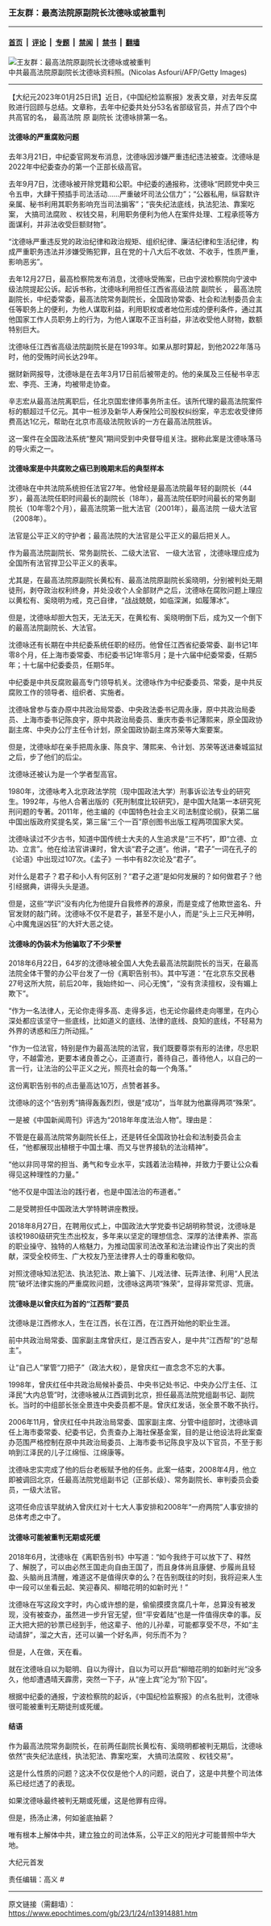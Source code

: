 ### 王友群：最高法院原副院长沈德咏或被重判

---

#### [首页](../../../..?n13914881) &nbsp;|&nbsp; [评论](../../../../../epoch-comment?n13914881) &nbsp;|&nbsp; [专题](../../../../../epoch-special?n13914881) &nbsp;|&nbsp; [禁闻](../../../../../epoch-news?n13914881) &nbsp;|&nbsp; [禁书](../../../../../books?n13914881) &nbsp;|&nbsp; [翻墙](https://github.com/gfw-breaker/nogfw/blob/master/README.md?n13914881)


<div><img alt="王友群：最高法院原副院长沈德咏或被重判" class="attachment-djy_600_400 size-djy_600_400 wp-post-image" src="https://i.epochtimes.com/assets/uploads/2023/01/id13914882-shen-deyong-GettyImages-926655842-2-600x400.jpeg"/>
<div class="caption">
 中共最高法院原副院长沈德咏资料照。(Nicolas Asfouri/AFP/Getty Images)
</div></div><hr/><div class="post_content" id="artbody" itemprop="articleBody">
 <!-- article content begin -->
 <p>
  【大纪元2023年01月25日讯】近日，《中国纪检监察报》发表文章，对去年反腐败进行回顾与总结。文章称，去年中纪委共处分53名省部级官员，并点了四个中共高官的名，
  <ok href="https://www.epochtimes.com/gb/tag/%E6%9C%80%E9%AB%98%E6%B3%95%E9%99%A2.html">
   最高法院
  </ok>
  原
  <ok href="https://www.epochtimes.com/gb/tag/%E5%89%AF%E9%99%A2%E9%95%BF.html">
   副院长
  </ok>
  沈德咏排第一名。
 </p>
 <h4 style="font-weight: 400;">
  <strong>
   沈德咏的严重腐败问题
  </strong>
 </h4>
 <p style="font-weight: 400;">
  去年3月21日，中纪委官网发布消息，沈德咏因涉嫌严重违纪违法被查。沈德咏是2022年中纪委查办的第一个正部长级高官。
 </p>
 <p style="font-weight: 400;">
  去年9月7日，沈德咏被开除党籍和公职。中纪委的通报称，沈德咏“罔顾党中央三令五申，大肆干预插手司法活动……严重破坏司法公信力”；“公器私用，纵容默许亲属、秘书利用其职务影响充当司法掮客”；“丧失纪法底线，执法犯法、靠案吃案，
  <ok href="https://www.epochtimes.com/gb/tag/%E5%A4%A7%E6%90%9E%E5%8F%B8%E6%B3%95%E8%85%90%E8%B4%A5.html">
   大搞司法腐败
  </ok>
  、权钱交易，利用职务便利为他人在案件处理、工程承揽等方面谋利，并非法收受巨额财物”。
 </p>
 <p style="font-weight: 400;">
  “沈德咏严重违反党的政治纪律和政治规矩、组织纪律、廉洁纪律和生活纪律，构成严重职务违法并涉嫌受贿犯罪，且在党的十八大后不收敛、不收手，性质严重，影响恶劣”。
 </p>
 <p style="font-weight: 400;">
  去年12月27日，最高检察院发布消息，沈德咏受贿案，已由宁波检察院向宁波中级法院提起公诉。起诉书称，沈德咏利用担任江西省高级法院
  <ok href="https://www.epochtimes.com/gb/tag/%E5%89%AF%E9%99%A2%E9%95%BF.html">
   副院长
  </ok>
  ，
  <ok href="https://www.epochtimes.com/gb/tag/%E6%9C%80%E9%AB%98%E6%B3%95%E9%99%A2.html">
   最高法院
  </ok>
  副院长，中纪委常委，最高法院常务副院长，全国政协常委、社会和法制委员会主任等职务上的便利，为他人谋取利益，利用职权或者地位形成的便利条件，通过其他国家工作人员职务上的行为，为他人谋取不正当利益，非法收受他人财物，数额特别巨大。
 </p>
 <p style="font-weight: 400;">
  沈德咏任江西省高级法院副院长是在1993年。如果从那时算起，到他2022年落马时，他的受贿时间长达29年。
 </p>
 <p style="font-weight: 400;">
  据财新网报导，沈德咏是在去年3月17日前后被带走的。他的亲属及三任秘书辛志宏、李亮、王涛，均被带走协查。
 </p>
 <p style="font-weight: 400;">
  辛志宏从最高法院离职后，任北京国宏律师事务所主任。该所代理的最高法院案件标的额超过千亿元。其中一桩涉及新华人寿保险公司股权纠纷案，辛志宏收受律师费高达1亿元，帮助在北京市高级法院败诉的一方在最高法院胜诉。
 </p>
 <p style="font-weight: 400;">
  这一案件在全国政法系统“整风”期间受到中央督导组关注。据称此案是沈德咏落马的导火索之一。
 </p>
 <h4 style="font-weight: 400;">
  <strong>
   沈德咏案是中共腐败之癌已到晚期末后的典型样本
  </strong>
 </h4>
 <p style="font-weight: 400;">
  沈德咏在中共法院系统担任法官27年。他曾经是最高法院最年轻的副院长（44岁），最高法院任职时间最长的副院长（18年），最高法院任职时间最长的常务副院长（10年零2个月），最高法院第一批大法官（2001年），最高法院
  <ok href="https://www.epochtimes.com/gb/tag/%E4%B8%80%E7%BA%A7%E5%A4%A7%E6%B3%95%E5%AE%98.html">
   一级大法官
  </ok>
  （2008年）。
 </p>
 <p style="font-weight: 400;">
  法官是公平正义的守护者；最高法院的大法官是公平正义的最后把关人。
 </p>
 <p style="font-weight: 400;">
  作为最高法院副院长、常务副院长、二级大法官、
  <ok href="https://www.epochtimes.com/gb/tag/%E4%B8%80%E7%BA%A7%E5%A4%A7%E6%B3%95%E5%AE%98.html">
   一级大法官
  </ok>
  ，沈德咏理应成为全国所有法官捍卫公平正义的表率。
 </p>
 <p style="font-weight: 400;">
  尤其是，在最高法院原副院长黄松有、最高法院原副院长奚晓明，分别被判处无期徒刑，剥夺政治权利终身，并处没收个人全部财产之后，沈德咏在腐败问题上理应以黄松有、奚晓明为戒，克己自律，“战战兢兢，如临深渊，如履薄冰”。
 </p>
 <p style="font-weight: 400;">
  但是，沈德咏却胆大包天，无法无天，在黄松有、奚晓明倒下后，成为又一个倒下的最高法院副院长、大法官。
 </p>
 <p style="font-weight: 400;">
  沈德咏还有长期在中共纪委系统任职的经历。他曾任江西省纪委常委、副书记1年零8个月，任上海市委常委、市纪委书记1年零5月；是十六届中纪委常委，任期5年；十七届中纪委委员，任期5年。
 </p>
 <p style="font-weight: 400;">
  中纪委是中共反腐败最高专门领导机关。沈德咏作为中纪委委员、常委，是中共反腐败工作的领导者、组织者、实施者。
 </p>
 <p style="font-weight: 400;">
  沈德咏曾参与查办原中共政治局常委、中央政法委书记周永康，原中共政治局委员、上海市委书记陈良宇，原中共政治局委员、重庆市委书记薄熙来，原全国政协副主席、中央办公厅主任令计划，原全国政协副主席苏荣等大案要案。
 </p>
 <p style="font-weight: 400;">
  但是，沈德咏却在亲手把周永康、陈良宇、薄熙来、令计划、苏荣等送进秦城监狱之后，步了他们的后尘。
 </p>
 <p style="font-weight: 400;">
  沈德咏还被认为是一个学者型高官。
 </p>
 <p style="font-weight: 400;">
  1980年，沈德咏考入北京政法学院（现中国政法大学）刑事诉讼法专业的研究生。1992年，与他人合著出版的《死刑制度比较研究》，是中国大陆第一本研究死刑问题的专著。2011年，他主编的《中国特色社会主义司法制度论纲》，获第二届中国出版政府奖提名奖，第三届“三个一百”原创图书出版工程两项国家大奖。
 </p>
 <p style="font-weight: 400;">
  沈德咏读过不少古书，知道中国传统士大夫的人生追求是“三不朽”，即“立德、立功、立言”。他在给法官讲课时，曾大谈“君子之道”。他讲，“君子”一词在孔子的《论语》中出现过107次。《孟子》一书中有82次论及“君子”。
 </p>
 <p style="font-weight: 400;">
  对什么是君子？君子和小人有何区别？“君子之道”是如何发展的？如何做君子？他引经据典，讲得头头是道。
 </p>
 <p style="font-weight: 400;">
  但是，这些“学识”没有内化为他提升自我修养的源泉，而是变成了他欺世盗名、升官发财的敲门砖。沈德咏不仅不是君子，甚至不是小人，而是“头上三尺无神明，心中魔鬼逞凶狂”的大奸大恶之徒。
 </p>
 <h4 style="font-weight: 400;">
  <strong>
   沈德咏的伪装术为他骗取了不少荣誉
  </strong>
 </h4>
 <p style="font-weight: 400;">
  2018年6月22日，64岁的沈德咏被全国人大免去最高法院副院长的当天，在最高法院全体干警的办公平台发了一份《离职告别书》。其中写道：“在北京东交民巷27号这所大院，前后20年，我始终如一、问心无愧”，“没有贪渎擅权，没有媚上欺下”。
 </p>
 <p style="font-weight: 400;">
  “作为一名法律人，无论你走得多高、走得多远，也无论你最终走向哪里，在内心深处都应该坚守一些底线，比如道义的底线、法律的底线、良知的底线，不轻易为外界的诱惑和压力所动摇。”
 </p>
 <p style="font-weight: 400;">
  “作为一位法官，特别是作为最高法院的法官，我们既要尊崇有形的法律，尽忠职守，不越雷池，更要本诸良善之心，正道直行，善待自己，善待他人，以自己的一言一行，让法治的公平正义之光，照亮社会的每一个角落。”
 </p>
 <p style="font-weight: 400;">
  这份离职告别书的点击量高达10万，点赞者甚多。
 </p>
 <p style="font-weight: 400;">
  沈德咏的这个“告别秀”搞得轰轰烈烈，很是“成功”，当年就为他赢得两项“殊荣”。
 </p>
 <p style="font-weight: 400;">
  一是被《中国新闻周刊》评选为“2018年年度法治人物”。理由是：
 </p>
 <p style="font-weight: 400;">
  不管是在最高法院常务副院长任上，还是转任全国政协社会和法制委员会主任，“他都展现出植根于中国土壤、而又与世界接轨的法治精神”。
 </p>
 <p style="font-weight: 400;">
  “他以非同寻常的担当、勇气和专业水平，实践着法治精神，并致力于要让公众看得见这种理性的力量。”
 </p>
 <p style="font-weight: 400;">
  “他不仅是中国法治的践行者，也是中国法治的布道者。”
 </p>
 <p style="font-weight: 400;">
  二是受聘担任中国政法大学特聘讲座教授。
 </p>
 <p style="font-weight: 400;">
  2018年8月27日，在聘用仪式上，中国政法大学党委书记胡明称赞说，沈德咏是该校1980级研究生杰出校友，多年来以坚定的理想信念、深厚的法律素养、崇高的职业操守、独特的人格魅力，为推动国家司法改革和法治建设作出了突出的贡献，深受全校师生、广大校友乃至法律界人士的尊重和敬仰。
 </p>
 <p style="font-weight: 400;">
  对照沈德咏知法犯法、执法犯法、欺上骗下、儿戏法律、玩弄法律、利用“人民法院”破坏法律实施的严重腐败问题，沈德咏这两项“殊荣”，显得非常荒谬、荒唐。
 </p>
 <h4 style="font-weight: 400;">
  <strong>
   沈德咏是以曾庆红为首的“江西帮”要员
  </strong>
 </h4>
 <p style="font-weight: 400;">
  沈德咏是江西修水人，生在江西，长在江西，在江西开始他的职业生涯。
 </p>
 <p style="font-weight: 400;">
  前中共政治局常委、国家副主席曾庆红，是江西吉安人，是中共“江西帮”的“总帮主”。
 </p>
 <p style="font-weight: 400;">
  让“自己人”掌管“刀把子”（政法大权），是曾庆红一直念念不忘的大事。
 </p>
 <p style="font-weight: 400;">
  1998年，曾庆红任中共政治局候补委员、中央书记处书记、中央办公厅主任、江泽民“大内总管”时，沈德咏被从江西调到北京，担任最高法院党组副书记、副院长。当时的中组部长张全景连中央委员都不是。曾庆红发话，张全景不敢不执行。
 </p>
 <p style="font-weight: 400;">
  2006年11月，曾庆红任中共政治局常委、国家副主席、分管中组部时，沈德咏调任上海市委常委、纪委书记，负责查办上海社保基金案，目的是让他设法将此案查办范围严格控制在原中共政治局委员、上海市委书记陈良宇及以下官员，不至于影响到江泽民的儿子江绵恒、江绵康等。
 </p>
 <p style="font-weight: 400;">
  沈德咏忠实完成了他的后台老板赋予他的任务。此案一结束，2008年4月，他立即被调回北京，任最高法院党组副书记（正部长级）、常务副院长、审判委员会委员，一级大法官。
 </p>
 <p style="font-weight: 400;">
  这项任命应该早就纳入曾庆红对十七大人事安排和2008年“一府两院”人事安排的总体考虑之中了。
 </p>
 <h4 style="font-weight: 400;">
  <strong>
   沈德咏可能被重判无期或死缓
  </strong>
 </h4>
 <p style="font-weight: 400;">
  2018年6月，沈德咏在《离职告别书》中写道：“如今我终于可以放下了、释然了、解脱了，可以由必然王国走向自由王国了，而且身体尚且康健、步履尚且轻盈、头脑尚且清醒，难道这不是值得庆幸的么？在告别既往的时刻，我将迎来人生中一段可以坐看云起、笑迎春风、柳暗花明的如新时光！”
 </p>
 <p style="font-weight: 400;">
  沈德咏在写这段文字时，内心或许想的是，偷偷摸摸贪腐几十年，总算没有被发现，没有被查办，虽然进一步升官无望，但“平安着陆”也是一件值得庆幸的事。反正大把大把的钞票已经到手，他这辈子、他的儿孙辈，可能都享受不尽，不如“主动请辞”，溜之大吉，还可以骗一个好名声，何乐而不为？
 </p>
 <p style="font-weight: 400;">
  但是，人在做，天在看。
 </p>
 <p style="font-weight: 400;">
  就在沈德咏自以为聪明、自以为得计，自以为可以开启“柳暗花明的如新时光”没多久，他却遭遇晴天霹雳，突然一下子，从“座上宾”沦为“阶下囚”。
 </p>
 <p style="font-weight: 400;">
  根据中纪委的通报，宁波检察院的起诉，《中国纪检监察报》的点名批判，沈德咏很可能被重判无期徒刑或死缓。
 </p>
 <h4 style="font-weight: 400;">
  <strong>
   结语
  </strong>
 </h4>
 <p style="font-weight: 400;">
  作为最高法院常务副院长，在前两任副院长黄松有、奚晓明都被判无期后，沈德咏依然“丧失纪法底线，执法犯法、靠案吃案，
  <ok href="https://www.epochtimes.com/gb/tag/%E5%A4%A7%E6%90%9E%E5%8F%B8%E6%B3%95%E8%85%90%E8%B4%A5.html">
   大搞司法腐败
  </ok>
  、权钱交易”。
 </p>
 <p style="font-weight: 400;">
  这是什么性质的问题？这决不仅仅是他个人的问题，说白了，这是中共整个司法体系已经烂透了的表现。
 </p>
 <p style="font-weight: 400;">
  如果沈德咏最终被判无期或死缓，这是他罪有应得。
 </p>
 <p style="font-weight: 400;">
  但是，扬汤止沸，何如釜底抽薪？
 </p>
 <p style="font-weight: 400;">
  唯有根本上解体中共，建立独立的司法体系，公平正义的阳光才可能普照中华大地。
 </p>
 <p style="font-weight: 400;">
  大纪元首发
 </p>
 <p style="font-weight: 400;">
  责任编辑：高义 #
 </p>
 <!-- article content end -->
 <div id="below_article_ad">
 </div>
</div>


---

原文链接（需翻墙）：https://www.epochtimes.com/gb/23/1/24/n13914881.htm